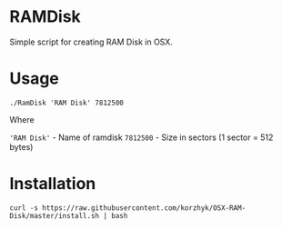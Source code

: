 # RAMDisk
Simple script for creating RAM Disk in OSX.

# Usage
	
	./RamDisk 'RAM Disk' 7812500

Where

`'RAM Disk'` - Name of ramdisk
`7812500` - Size in sectors (1 sector = 512 bytes)

# Installation

	curl -s https://raw.githubusercontent.com/korzhyk/OSX-RAM-Disk/master/install.sh | bash